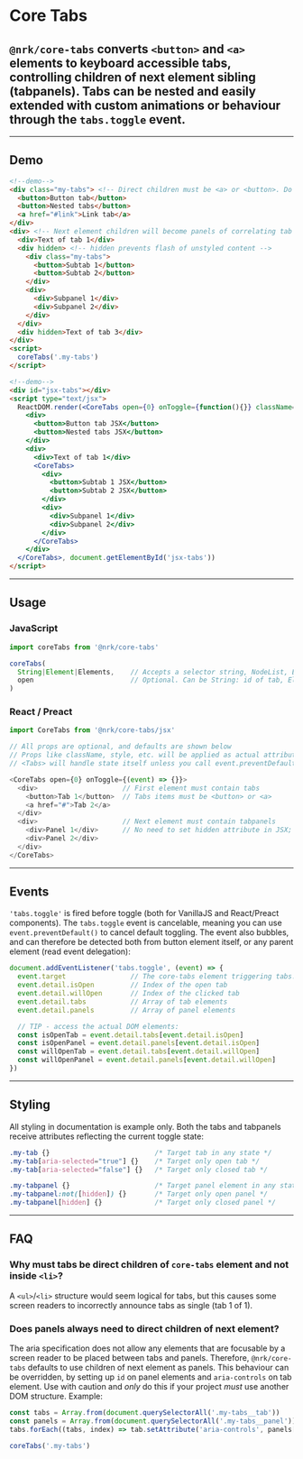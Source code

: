 # Core Tabs

## `@nrk/core-tabs` converts `<button>` and `<a>` elements to keyboard accessible tabs, controlling children of next element sibling (tabpanels). Tabs can be nested and easily extended with custom animations or behaviour through the `tabs.toggle` event.

---

<script src="core-tabs/core-tabs.min.js"></script>
<script src="core-tabs/jsx/index.js"></script>
<style>
  [role="tabpanel"] { background: #eee; padding: 10px }
  [aria-selected="true"] { border: 2px solid }

  .my-vertical-tabs [role="tablist"] { float: left; width: 150px }
  .my-vertical-tabs [role="tabpanel"] { overflow: hidden }
  .my-vertical-tabs [role="tab"] { display: inline-block }
</style>

## Demo

```html
<!--demo-->
<div class="my-tabs"> <!-- Direct children must be <a> or <button>. Do not use <li> -->
  <button>Button tab</button>
  <button>Nested tabs</button>
  <a href="#link">Link tab</a>
</div>
<div> <!-- Next element children will become panels of correlating tab -->
  <div>Text of tab 1</div>
  <div hidden> <!-- hidden prevents flash of unstyled content -->
    <div class="my-tabs">
      <button>Subtab 1</button>
      <button>Subtab 2</button>
    </div>
    <div>
      <div>Subpanel 1</div>
      <div>Subpanel 2</div>
    </div>
  </div>
  <div hidden>Text of tab 3</div>
</div>
<script>
  coreTabs('.my-tabs')
</script>
```

```html
<!--demo-->
<div id="jsx-tabs"></div>
<script type="text/jsx">
  ReactDOM.render(<CoreTabs open={0} onToggle={function(){}} className='my-vertical-tabs'>
    <div>
      <button>Button tab JSX</button>
      <button>Nested tabs JSX</button>
    </div>
    <div>
      <div>Text of tab 1</div>
      <CoreTabs>
        <div>
          <button>Subtab 1 JSX</button>
          <button>Subtab 2 JSX</button>
        </div>
        <div>
          <div>Subpanel 1</div>
          <div>Subpanel 2</div>
        </div>
      </CoreTabs>
    </div>
  </CoreTabs>, document.getElementById('jsx-tabs'))
</script>
```

---

## Usage

### JavaScript
```js
import coreTabs from '@nrk/core-tabs'

coreTabs(
  String|Element|Elements,    // Accepts a selector string, NodeList, Element or array of Elements
  open                        // Optional. Can be String: id of tab, Element: tab or Number: index of tab
)
```

### React / Preact

```js
import CoreTabs from '@nrk/core-tabs/jsx'

// All props are optional, and defaults are shown below
// Props like className, style, etc. will be applied as actual attributes
// <Tabs> will handle state itself unless you call event.preventDefault() in onToggle

<CoreTabs open={0} onToggle={(event) => {}}>
  <div>                     // First element must contain tabs
    <button>Tab 1</button>  // Tabs items must be <button> or <a>
    <a href="#">Tab 2</a>
  </div>
  <div>                     // Next element must contain tabpanels
    <div>Panel 1</div>      // No need to set hidden attribute in JSX; this is controlled by "open"
    <div>Panel 2</div>
  </div>
</CoreTabs>
```

---

## Events
`'tabs.toggle'` is fired before toggle (both for VanillaJS and React/Preact components). The `tabs.toggle` event is cancelable, meaning you can use `event.preventDefault()` to cancel default toggling. The event also bubbles, and can therefore be detected both from button element itself, or any parent element (read event delegation):

```js
document.addEventListener('tabs.toggle', (event) => {
  event.target                // The core-tabs element triggering tabs.toggle event
  event.detail.isOpen         // Index of the open tab
  event.detail.willOpen       // Index of the clicked tab
  event.detail.tabs           // Array of tab elements
  event.detail.panels         // Array of panel elements

  // TIP - access the actual DOM elements:
  const isOpenTab = event.detail.tabs[event.detail.isOpen]
  const isOpenPanel = event.detail.panels[event.detail.isOpen]
  const willOpenTab = event.detail.tabs[event.detail.willOpen]
  const willOpenPanel = event.detail.panels[event.detail.willOpen]
})
```

---

## Styling
All styling in documentation is example only. Both the tabs and tabpanels receive attributes reflecting the current toggle state:

```css
.my-tab {}                          /* Target tab in any state */
.my-tab[aria-selected="true"] {}    /* Target only open tab */
.my-tab[aria-selected="false"] {}   /* Target only closed tab */

.my-tabpanel {}                     /* Target panel element in any state */
.my-tabpanel:not([hidden]) {}       /* Target only open panel */
.my-tabpanel[hidden] {}             /* Target only closed panel */
```

---

## FAQ
### Why must tabs be direct children of `core-tabs` element and not inside `<li>`?
A `<ul>`/`<li>` structure would seem logical for tabs, but this causes some screen readers to incorrectly announce tabs as single (tab 1 of 1).

### Does panels always need to direct children of next element?
The aria specification does not allow any elements that are focusable by a screen reader to be placed between tabs and panels. Therefore, `@nrk/core-tabs` defaults to use children of next element as panels.
This behaviour can be overridden, by setting up `id` on panel elements and `aria-controls` on tab element. Use with caution and *only* do this if your project *must* use another DOM structure. Example:

```js
const tabs = Array.from(document.querySelectorAll('.my-tabs__tab'))
const panels = Array.from(document.querySelectorAll('.my-tabs__panel'))
tabs.forEach((tabs, index) => tab.setAttribute('aria-controls', panels[index].id = 'my-panel-' + i))

coreTabs('.my-tabs')
```
